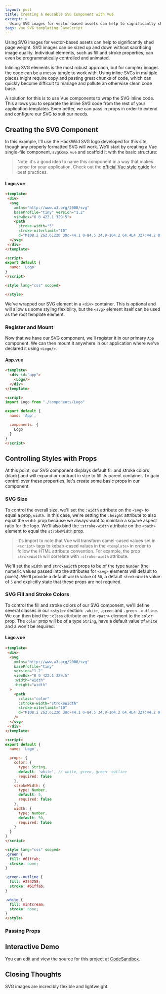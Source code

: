 ```yaml
---
layout: post
title: Creating a Reusable SVG Component with Vue
excerpt: >
  Using SVG images for vector-based assets can help to significantly shed page weight. SVG images can be sized up and down without sacrificing image quality. Individual elements, such as fill and stroke properties, can even be programmatically controlled.
tags: Vue SVG templating JavaScript
---
```


Using SVG images for vector-based assets can help to significantly shed page weight. SVG images can be sized up and down without sacrificing image quality. Individual elements, such as fill and stroke properties, can even be programmatically controlled and animated.

Inlining SVG elements is the most robust approach, but for complex images the code can be a messy tangle to work with. Using inline SVGs in multiple places might require copy and pasting great chunks of code, which can quickly become difficult to manage and pollute an otherwise clean code base.

A solution for this is to use Vue components to wrap the SVG inline code. This allows you to separate the inline SVG code from the rest of your application templates. Even better, we can pass in props in order to extend and configure our SVG to suit our needs.

## Creating the SVG Component

In this example, I'll use the HackWild SVG logo developed for this site, though any properly formatted SVG will work. We'll start by creating a Vue single-file component, `svgComp.vue` and scaffold it with the basic structure:

> Note: it's a good idea to name this component in a way that makes sense for your application. Check out the [official Vue style guide](https://vuejs.org/v2/style-guide/) for best practices.

#### Logo.vue

```html
<template>
 <div>
  <svg
    xmlns="http://www.w3.org/2000/svg"
    baseProfile="tiny" version="1.2"
    viewBox="0 0 422.1 329.5">
    <path
      stroke-width="5"
      stroke-miterlimit="10"
      d="M108.2 262.6L220 39c-44.1 0-84.5 24.9-104.2 64.4L4 327c44.2 0 84.5-24.9 104.2-64.4zM306.2 226.1L418 2.5c-44.1 0-84.5 24.9-104.2 64.4L202 290.5c44.2 0 84.5-24.9 104.2-64.4z"/>
  </svg>
 </div>
</template>

<script>
export default {
  name: 'Logo'
}
</script>

<style lang="css" scoped>

</style>
```

We've wrapped our SVG element in a `<div>` container. This is optional and will allow us some styling flexibility, but the `<svg>` element itself can be used as the root template element.

### Register and Mount

Now that we have our SVG component, we'll register it in our primary `App` component. We can then mount it anywhere in our application where we've declared it using `<Logo/>`.

#### App.vue

```html
<template>
  <div id="app">
    <Logo/>
  </div>
</template>

<script>
import Logo from "./components/Logo"

export default {
  name: 'App',

  components: {
    Logo
  }
}
</script>
```

## Controlling Styles with Props

At this point, our SVG component displays default fill and stroke colors (black) and will expand or contract in size to fill its parent container. To gain control over these properties, let's create some basic props in our component.

### SVG Size

To control the overall size, we'll set the `:width` attribute on the `<svg>` to equal a prop, `width`. In this case, we're setting the `:height` attribute to also equal the `width` prop because we always want to maintain a square aspect ratio for the logo. We'll also bind the `:stroke-width` attribute on the `<path>` element to equal the `strokeWidth` prop.

> It's import to note that Vue will transform camel-cased values set in `<script>` tags to kebab-cased values in the `<template>` in order to follow the HTML attribute convention. For example, the prop `strokeWidth` will correlate with `:stroke-width` attribute. 

We'll set the `width` and `strokeWidth` props to be of the type `Number` (the numeric values passed into the attributes for `<svg>` elements will default to pixels). We'll provide a default `width` value of `50`, a default `strokeWidth` value of `5` and explicitly state that these props are not required.

### SVG Fill and Stroke Colors

To control the fill and stroke colors of our SVG component, we'll define several classes in our `<style>` section:  `.white`, `.green` and `.green--outline`. We can then bind the `:class` attribute on the `<path>` element to the `color` prop. The `color` prop will be of a type `String`, have a default value of `white` and a won't be required. 

#### Logo.vue

```html
<template>
 <div>
  <svg
    xmlns="http://www.w3.org/2000/svg"
    baseProfile="tiny"
    version="1.2"
    viewBox="0 0 422.1 329.5"
    :width="width"
    :height="width"
  >
    <path
      :class="color"
      :stroke-width="strokeWidth"
      stroke-miterlimit="10"
      d="M108.2 262.6L220 39c-44.1 0-84.5 24.9-104.2 64.4L4 327c44.2 0 84.5-24.9 104.2-64.4zM306.2 226.1L418 2.5c-44.1 0-84.5 24.9-104.2 64.4L202 290.5c44.2 0 84.5-24.9 104.2-64.4z"
    />
  </svg>
 </div>
</template>

<script>
export default {
  name: 'Logo',

  props: {
    color: {
      type: String,
      default: 'white', // white, green, green--outline
      required: false
    },
    strokeWidth: {
      type: Number,
      default: 5,
      required: false
    },
    width: {
      type: Number,
      default: 50,
      required: false
    }
  }
}
</script>

<style lang="css" scoped>
.green {
  fill: #61ffab;
  stroke: none;
}

.green--outline {
  fill: #354258;
  stroke: #61ffab;
}

.white {
  fill: mintcream;
  stroke: none;
}
</style>
```

### Passing Props

## Interactive Demo

You can edit and view the source for this project at [CodeSandbox](https://codesandbox.io/s/p795vp4x7x).

## Closing Thoughts

SVG images are incredibly flexible and lightweight.
